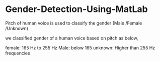# Gender-Detection-Using-MatLab
Pitch of human voice is used to classify the gender (Male /Female /Unknown)

we classified gender of a human voice based on pitch as below,

female: 165 Hz to 255 Hz
Male: below 165
unknown: Higher than 255 Hz frequencies
